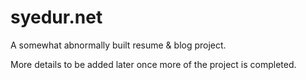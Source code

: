 # syedur.net

A somewhat abnormally built resume & blog project.

More details to be added later once more of the project is completed.